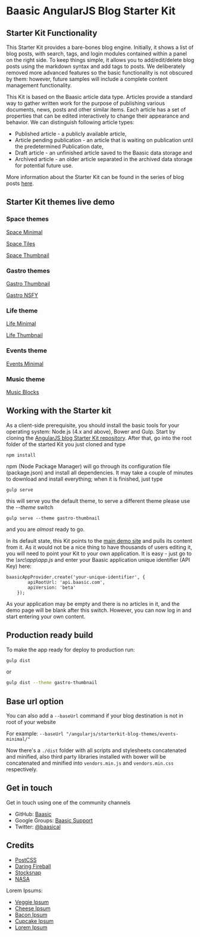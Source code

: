 Baasic AngularJS Blog Starter Kit
============

## Starter Kit Functionality

This Starter Kit provides a bare-bones blog engine. Initially, it shows a list of blog posts, with search, tags, and login modules contained within a panel on the right side. To keep things simple, it allows you to add/edit/delete blog posts using the markdown syntax and add tags to posts. We deliberately removed more advanced features so the basic functionality is not obscured by them: however, future samples will include a complete content management functionality.

This Kit is based on the Baasic article data type. Articles provide a standard way to gather written work for the purpose of publishing various documents, news, posts and other similar items. Each article has a set of properties that can be edited interactively to change their appearance and behavior. We can distinguish following article types:
- Published article - a publicly available article,
- Article pending publication - an article that is waiting on publication until the predetermined Publication date,
- Draft article - an unfinished article saved to the Baasic data storage and
- Archived article - an older article separated in the archived data storage for potential future use.

More information about the Starter Kit can be found in the series of blog posts [here](http://www.baasic.com/posts/AngularJS-Blog-Starter-Kit-part-1/).

## Starter Kit themes live demo

### Space themes
[Space Minimal](http://demo.baasic.com/angularjs/starterkit-blog-themes/space-minimal/)

[Space Tiles](http://demo.baasic.com/angularjs/starterkit-blog-themes/space-tiles/)

[Space Thumbnail](http://demo.baasic.com/angularjs/starterkit-blog-themes/space-thumbnail/)

### Gastro themes
[Gastro Thumbnail](http://demo.baasic.com/angularjs/starterkit-blog-themes/gastro-thumbnail/)

[Gastro NSFY](http://demo.baasic.com/angularjs/starterkit-blog-themes/gastro-nsfy/)

### Life theme
[Life Minimal](http://demo.baasic.com/angularjs/starterkit-blog-themes/life-minimal/)

[Life Thumbnail](http://demo.baasic.com/angularjs/starterkit-blog-themes/life-thumbnail/)

### Events theme
[Events Minimal](http://demo.baasic.com/angularjs/starterkit-blog-themes/events-minimal/)

### Music theme
[Music Blocks](http://demo.baasic.com/angularjs/starterkit-blog-themes/music-blocks/)


## Working with the Starter kit

As a client-side prerequisite, you should install the basic tools for your operating system: Node.js (4.x and above), Bower and Gulp. Start by cloning the [AngularJS blog Starter Kit repository](https://github.com/Baasic/baasic-starterkit-angularjs-blog/). After that, go into the root folder of the started Kit you just cloned and type

    npm install

npm (Node Package Manager) will go through its configuration file (package.json) and install all dependencies. It may take a couple of minutes to download and install everything; when it is finished, just type

    gulp serve

this will serve you the default theme, to serve a different theme please use the _--theme_ switch

    gulp serve --theme gastro-thumbnail

and you are *almost* ready to go.

In its default state, this Kit points to the [main demo site](http://demo.baasic.com/angularjs/starterkit-blog/) and pulls its content from it. As it would not be a nice thing to have thousands of users editing it, you will need to point your Kit to your own application. It is easy - just go to the *\src\app\app.js* and enter your Baasic application unique identifier (API Key) here:

    baasicAppProvider.create('your-unique-identifier', {
            apiRootUrl: 'api.baasic.com',
            apiVersion: 'beta'
        });

As your application may be empty and there is no articles in it, and the demo page will be blank after this switch. However, you can now log in and start entering your own content.

## Production ready build

To make the app ready for deploy to production run:

```bash
gulp dist
```
or
```bash
gulp dist --theme gastro-thumbnail
```

## Base url option

You can also add a `--baseUrl` command if your blog destination is not in root of your website

For example:
`--baseUrl "/angularjs/starterkit-blog-themes/events-minimal/"`

Now there's a `./dist` folder with all scripts and stylesheets concatenated and minified, also third party libraries installed with bower will be concatenated and minified into `vendors.min.js` and `vendors.min.css` respectively.

## Get in touch

Get in touch using one of the community channels

* GitHub: [Baasic](https://github.com/Baasic)
* Google Groups: [Baasic Support](https://groups.google.com/forum/#!forum/baasic-baas)
* Twitter: [@baasical](https://twitter.com/baasical)

## Credits
* [PostCSS](https://github.com/postcss)
* [Daring Fireball](https://daringfireball.net/)
* [Stocksnap](https://stocksnap.io/)
* [NASA](http://www.nasa.gov/)

Lorem Ipsums:
- [Veggie Ipsum](http://veggieipsum.com/)
- [Cheese Ipsum](http://www.cheeseipsum.co.uk/)
- [Bacon Ipsum](http://baconipsum.com/)
- [Cupcake Ipsum](http://www.cupcakeipsum.com/)
- [Lorem Ipsum](http://www.lipsum.com/)
